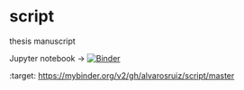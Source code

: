# script
thesis manuscript

Jupyter notebook -> [![Binder](https://mybinder.org/badge_logo.svg)](https://mybinder.org/v2/gh/alvarosruiz/script/master)

:target: https://mybinder.org/v2/gh/alvarosruiz/script/master
